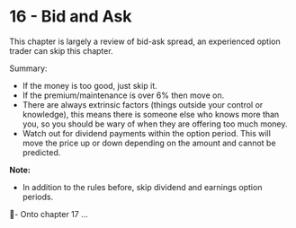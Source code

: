 # 16 - Bid and Ask

This chapter is largely a review of bid-ask spread, an experienced option trader can skip this chapter.

Summary:
- If the money is too good, just skip it.
- If the premium/maintenance is over 6% then move on.
- There are always extrinsic factors (things outside your control or knowledge), this means there is someone else who knows more than you, so you should be wary of when they are offering too much 
  money.
- Watch out for dividend payments within the option period. This will move the price up or down depending on the amount and cannot be predicted.

**Note:**
- In addition to the rules before, skip dividend and earnings option periods.

🤞- Onto chapter 17 ...
